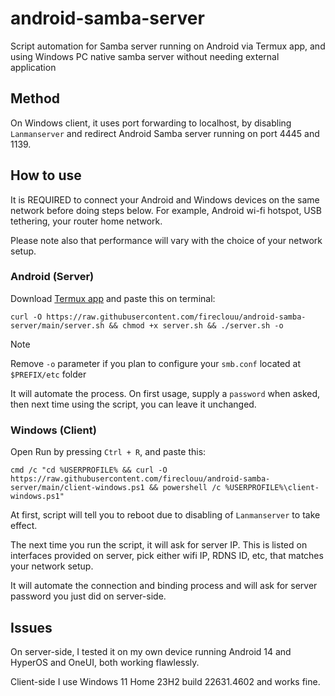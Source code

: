 # android-samba-server
Script automation for Samba server running on Android via Termux app, and using Windows PC native samba server without needing external application

## Method
On Windows client, it uses port forwarding to localhost, by disabling `Lanmanserver` and redirect Android Samba server running on port 4445 and 1139.

## How to use
It is REQUIRED to connect your Android and Windows devices on the same network before doing steps below. For example, Android wi-fi hotspot, USB tethering, your router home network.

Please note also that performance will vary with the choice of your network setup.

### Android (Server)
Download [Termux app](https://github.com/termux/termux-app/releases) and paste this on terminal:
```
curl -O https://raw.githubusercontent.com/fireclouu/android-samba-server/main/server.sh && chmod +x server.sh && ./server.sh -o
```

> [!NOTE]
> Remove `-o` parameter if you plan to configure your `smb.conf` located at `$PREFIX/etc` folder

It will automate the process. On first usage, supply a `password` when asked, then next time using the script, you can leave it unchanged.

### Windows (Client)
Open Run by pressing `Ctrl + R`, and paste this:
```
cmd /c "cd %USERPROFILE% && curl -O https://raw.githubusercontent.com/fireclouu/android-samba-server/main/client-windows.ps1 && powershell /c %USERPROFILE%\client-windows.ps1"
```
At first, script will tell you to reboot due to disabling of `Lanmanserver` to take effect.

The next time you run the script, it will ask for server IP. This is listed on interfaces provided on server, pick either wifi IP, RDNS ID, etc, that matches your network setup.

It will automate the connection and binding process and will ask for server password you just did on server-side.

## Issues
On server-side, I tested it on my own device running Android 14 and HyperOS and OneUI, both working flawlessly.

Client-side I use Windows 11 Home 23H2 build 22631.4602 and works fine.

